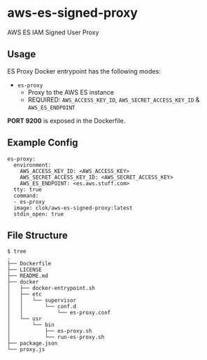 # aws-es-signed-proxy

AWS ES IAM Signed User Proxy

## Usage

ES Proxy Docker entrypoint has the following modes:

- `es-proxy`
  - Proxy to the AWS ES instance
  - REQUIRED: `AWS_ACCESS_KEY_ID`, `AWS_SECRET_ACCESS_KEY_ID` & `AWS_ES_ENDPOINT`

**PORT 9200** is exposed in the Dockerfile.

## Example Config

```
es-proxy:
  environment:
    AWS_ACCESS_KEY_ID: <AWS_ACCESS_KEY>
    AWS_SECRET_ACCESS_KEY_ID: <AWS_SECRET_ACCESS_KEY>
    AWS_ES_ENDPOINT: <es.aws.stuff.com>
  tty: true
  command:
  - es-proxy
  image: clok/aws-es-signed-proxy:latest
  stdin_open: true
```

## File Structure

```
$ tree
.
├── Dockerfile
├── LICENSE
├── README.md
├── docker
│   ├── docker-entrypoint.sh
│   ├── etc
│   │   └── supervisor
│   │       └── conf.d
│   │           └── es-proxy.conf
│   └── usr
│       └── bin
│           ├── es-proxy.sh
│           └── run-es-proxy.sh
├── package.json
└── proxy.js
```
